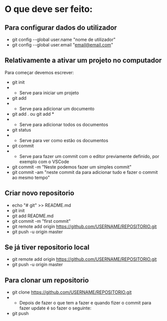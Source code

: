 # O que deve ser feito:
## Para configurar dados do utilizador

- git config --global user.name "nome de utilizador"
- git config --global user.email "email@email.com"

## Relativamente a ativar um projeto no computador
Para começar devemos escrever:
- git init
- - Serve para iniciar um projeto
- git add
- - Serve para adicionar um documento
- git add . ou git add *
- - Serve para adicionar todos os documentos
- git status
- - Serve para ver como estão os documentos
- git commit
- - Serve para fazer um commit com o editor previamente definido, por exemplo com o VSCode
- git commit -m "Neste podemos fazer um simples commit"
- git commit -am "neste commit da para adicionar tudo e fazer o commit ao mesmo tempo"

## Criar novo repositorio
- echo "# git" >> README.md
- git init
- git add README.md
- git commit -m "first commit"
- git remote add origin https://github.com/USERNAME/REPOSITORIO.git
- git push -u origin master

## Se já tiver repositorio local
- git remote add origin https://github.com/USERNAME/REPOSITORIO.git
- git push -u origin master

## Para clonar um repositorio
- git clone https://github.com/USERNAME/REPOSITORIO.git
- - Depois de fazer o que tem a fazer e quando fizer o commit para fazer update é so fazer o seguinte:
- git push
